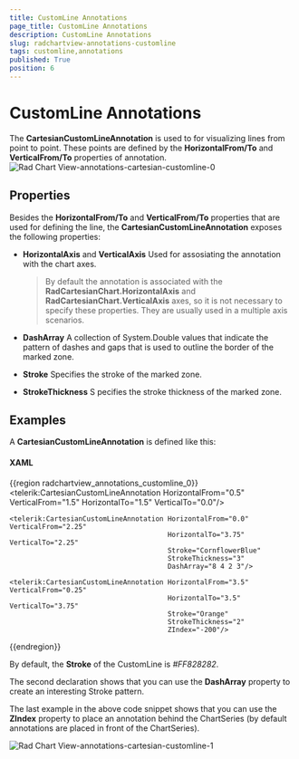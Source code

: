 ```yaml
---
title: CustomLine Annotations
page_title: CustomLine Annotations
description: CustomLine Annotations
slug: radchartview-annotations-customline
tags: customline,annotations
published: True
position: 6
---
```


# CustomLine Annotations

The __CartesianCustomLineAnnotation__ is used to for  visualizing lines from point to point. These points are defined by the __HorizontalFrom/To__ and __VerticalFrom/To__ properties of annotation.
      ![Rad Chart View-annotations-cartesian-customline-0](images/RadChartView-annotations-cartesian-customline-0.png)

## Properties

Besides the __HorizontalFrom/To__ and __VerticalFrom/To__ properties that are used for defining the line, the __CartesianCustomLineAnnotation__ exposes the following properties:
        

* __HorizontalAxis__ and __VerticalAxis__ Used for assosiating the annotation with the chart axes.            

	>By default the annotation is associated with the __RadCartesianChart.HorizontalAxis__ and __RadCartesianChart.VerticalAxis__ axes, so it is not necessary to specify these properties. They are usually used in a multiple axis scenarios.              

* __DashArray__ A collection of System.Double values that indicate the pattern of dashes and gaps that is used to outline the border of the marked zone.            

* __Stroke__ Specifies the stroke of the marked zone.            

* __StrokeThickness__ S pecifies the stroke thickness of the marked zone.            

## Examples

A __CartesianCustomLineAnnotation__ is defined like this:        

#### __XAML__

{{region radchartview_annotations_customline_0}}
	<telerik:CartesianCustomLineAnnotation HorizontalFrom="0.5" VerticalFrom="1.5" 
	                                       HorizontalTo="1.5" VerticalTo="0.0"/>
	
	<telerik:CartesianCustomLineAnnotation HorizontalFrom="0.0" VerticalFrom="2.25"
	                                       HorizontalTo="3.75" VerticalTo="2.25"
	                                       Stroke="CornflowerBlue" 
	                                       StrokeThickness="3"
	                                       DashArray="8 4 2 3"/>
	
	<telerik:CartesianCustomLineAnnotation HorizontalFrom="3.5" VerticalFrom="0.25"
	                                       HorizontalTo="3.5"  VerticalTo="3.75"
	                                       Stroke="Orange"
	                                       StrokeThickness="2"
	                                       ZIndex="-200"/>
{{endregion}}

By default, the __Stroke__ of the CustomLine is *#FF828282*.        

The second declaration shows that you can use the __DashArray__ property to create an interesting Stroke pattern.        

The last example in the above code snippet shows that you can use the __ZIndex__ property to place an annotation behind the ChartSeries (by default annotations are placed in front of the ChartSeries).

![Rad Chart View-annotations-cartesian-customline-1](images/RadChartView-annotations-cartesian-customline-1.png)